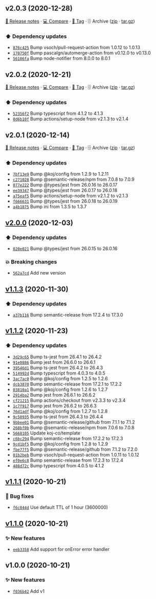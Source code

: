 ## v2.0.3 (2020-12-28)

[📝 Release notes](https://github.com/koj-co/unqueue/releases/tag/v2.0.3) · [💻 Compare](https://github.com/koj-co/unqueue/compare/v2.0.2...v2.0.3) · [🔖 Tag](https://github.com/koj-co/unqueue/tree/v2.0.3) · 🗄️ Archive ([zip](https://github.com/koj-co/unqueue/archive/v2.0.3.zip) · [tar.gz](https://github.com/koj-co/unqueue/archive/v2.0.3.tar.gz))

### ⬆️ Dependency updates

- [`876c425`](https://github.com/koj-co/unqueue/commit/876c425)  Bump vsoch/pull-request-action from 1.0.12 to 1.0.13
- [`170750f`](https://github.com/koj-co/unqueue/commit/170750f)  Bump pascalgn/automerge-action from v0.12.0 to v0.13.0
- [`56106fa`](https://github.com/koj-co/unqueue/commit/56106fa)  Bump node-notifier from 8.0.0 to 8.0.1

## v2.0.2 (2020-12-21)

[📝 Release notes](https://github.com/koj-co/unqueue/releases/tag/v2.0.2) · [💻 Compare](https://github.com/koj-co/unqueue/compare/v2.0.1...v2.0.2) · [🔖 Tag](https://github.com/koj-co/unqueue/tree/v2.0.2) · 🗄️ Archive ([zip](https://github.com/koj-co/unqueue/archive/v2.0.2.zip) · [tar.gz](https://github.com/koj-co/unqueue/archive/v2.0.2.tar.gz))

### ⬆️ Dependency updates

- [`52356f2`](https://github.com/koj-co/unqueue/commit/52356f2)  Bump typescript from 4.1.2 to 4.1.3
- [`0d6b10f`](https://github.com/koj-co/unqueue/commit/0d6b10f)  Bump actions/setup-node from v2.1.3 to v2.1.4

## v2.0.1 (2020-12-14)

[📝 Release notes](https://github.com/koj-co/unqueue/releases/tag/v2.0.1) · [💻 Compare](https://github.com/koj-co/unqueue/compare/v2.0.0...v2.0.1) · [🔖 Tag](https://github.com/koj-co/unqueue/tree/v2.0.1) · 🗄️ Archive ([zip](https://github.com/koj-co/unqueue/archive/v2.0.1.zip) · [tar.gz](https://github.com/koj-co/unqueue/archive/v2.0.1.tar.gz))

### ⬆️ Dependency updates

- [`7bf13e9`](https://github.com/koj-co/unqueue/commit/7bf13e9)  Bump @koj/config from 1.2.9 to 1.2.11
- [`c271028`](https://github.com/koj-co/unqueue/commit/c271028)  Bump @semantic-release/npm from 7.0.8 to 7.0.9
- [`077e222`](https://github.com/koj-co/unqueue/commit/077e222)  Bump @types/jest from 26.0.16 to 26.0.17
- [`ee39347`](https://github.com/koj-co/unqueue/commit/ee39347)  Bump @types/jest from 26.0.17 to 26.0.18
- [`a75eaf5`](https://github.com/koj-co/unqueue/commit/a75eaf5)  Bump actions/setup-node from v2.1.2 to v2.1.3
- [`f666631`](https://github.com/koj-co/unqueue/commit/f666631)  Bump @types/jest from 26.0.18 to 26.0.19
- [`a4b1875`](https://github.com/koj-co/unqueue/commit/a4b1875)  Bump ini from 1.3.5 to 1.3.7

## [v2.0.0](https://github.com/koj-co/unqueue/compare/v1.1.3...v2.0.0) (2020-12-03)

### ⬆️ Dependency updates

- [`020e021`](https://github.com/koj-co/unqueue/commit/020e021)  Bump @types/jest from 26.0.15 to 26.0.16

### 💥 Breaking changes

- [`562a7cd`](https://github.com/koj-co/unqueue/commit/562a7cd)  Add new version

## [v1.1.3](https://github.com/koj-co/unqueue/compare/v1.1.2...v1.1.3) (2020-11-30)

### ⬆️ Dependency updates

- [`a37b116`](https://github.com/koj-co/unqueue/commit/a37b116)  Bump semantic-release from 17.2.4 to 17.3.0

## [v1.1.2](https://github.com/koj-co/unqueue/compare/v1.1.1...v1.1.2) (2020-11-23)

### ⬆️ Dependency updates

- [`3d29c65`](https://github.com/koj-co/unqueue/commit/3d29c65)  Bump ts-jest from 26.4.1 to 26.4.2
- [`91e0886`](https://github.com/koj-co/unqueue/commit/91e0886)  Bump jest from 26.6.0 to 26.6.1
- [`39546d1`](https://github.com/koj-co/unqueue/commit/39546d1)  Bump ts-jest from 26.4.2 to 26.4.3
- [`514992d`](https://github.com/koj-co/unqueue/commit/514992d)  Bump typescript from 4.0.3 to 4.0.5
- [`3ac7ac0`](https://github.com/koj-co/unqueue/commit/3ac7ac0)  Bump @koj/config from 1.2.5 to 1.2.6
- [`dcb3870`](https://github.com/koj-co/unqueue/commit/dcb3870)  Bump semantic-release from 17.2.1 to 17.2.2
- [`03810a1`](https://github.com/koj-co/unqueue/commit/03810a1)  Bump @koj/config from 1.2.6 to 1.2.7
- [`2914ba2`](https://github.com/koj-co/unqueue/commit/2914ba2)  Bump jest from 26.6.1 to 26.6.2
- [`cf21215`](https://github.com/koj-co/unqueue/commit/cf21215)  Bump actions/checkout from v2.3.3 to v2.3.4
- [`1c7f917`](https://github.com/koj-co/unqueue/commit/1c7f917)  Bump jest from 26.6.2 to 26.6.3
- [`76d1adf`](https://github.com/koj-co/unqueue/commit/76d1adf)  Bump @koj/config from 1.2.7 to 1.2.8
- [`9c50935`](https://github.com/koj-co/unqueue/commit/9c50935)  Bump ts-jest from 26.4.3 to 26.4.4
- [`9bbee01`](https://github.com/koj-co/unqueue/commit/9bbee01)  Bump @semantic-release/github from 7.1.1 to 7.1.2
- [`268bf0b`](https://github.com/koj-co/unqueue/commit/268bf0b)  Bump @semantic-release/npm from 7.0.6 to 7.0.8
- [`5668105`](https://github.com/koj-co/unqueue/commit/5668105)  Update koj-co/template
- [`c6bc294`](https://github.com/koj-co/unqueue/commit/c6bc294)  Bump semantic-release from 17.2.2 to 17.2.3
- [`9cd1bf5`](https://github.com/koj-co/unqueue/commit/9cd1bf5)  Bump @koj/config from 1.2.8 to 1.2.9
- [`fbe77f5`](https://github.com/koj-co/unqueue/commit/fbe77f5)  Bump @semantic-release/github from 7.1.2 to 7.2.0
- [`01b2beb`](https://github.com/koj-co/unqueue/commit/01b2beb)  Bump vsoch/pull-request-action from 1.0.11 to 1.0.12
- [`ef0e6c8`](https://github.com/koj-co/unqueue/commit/ef0e6c8)  Bump semantic-release from 17.2.3 to 17.2.4
- [`488d72c`](https://github.com/koj-co/unqueue/commit/488d72c)  Bump typescript from 4.0.5 to 4.1.2

## [v1.1.1](https://github.com/koj-co/unqueue/compare/v1.1.0...v1.1.1) (2020-10-21)

### 🐛 Bug fixes

- [`f6c044d`](https://github.com/koj-co/unqueue/commit/f6c044d)  Use default TTL of 1 hour (3600000)

## [v1.1.0](https://github.com/koj-co/unqueue/compare/v1.0.0...v1.1.0) (2020-10-21)

### ✨ New features

- [`eeb3358`](https://github.com/koj-co/unqueue/commit/eeb3358)  Add support for onError error handler

## v1.0.0 (2020-10-21)

### ✨ New features

- [`f036b42`](https://github.com/koj-co/unqueue/commit/f036b42)  Add v1
